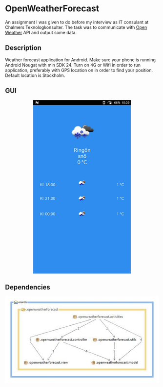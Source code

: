 # OpenWeatherForecast
An assignment I was given to do before my interview as IT consulant at Chalmers Teknologkonsulter. The task was to communicate with [Open Weather](https://openweathermap.org/) API and output some data.

## Description
Weather forecast application for Android. Make sure your phone is running Android Nougat with min SDK 24. Turn on 4G or Wifi in order to run application, preferably with GPS location on in order to find your position. Default location is Stockholm.


## GUI
<p align="center"><img src="/app_gui.jpg"width="320" height="567"></p>


## Dependencies
<p align="center"><img src="/dependencies.jpg"></p>
